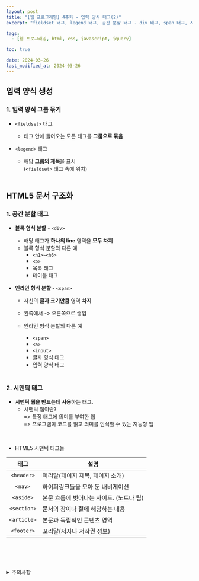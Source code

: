 ```yaml
---
layout: post
title: "[웹 프로그래밍] 4주차 - 입력 양식 태그(2)"
excerpt: "fieldset 태그, legend 태그, 공간 분할 태그 - div 태그, span 태그, 시맨틱 태그"

tags:
  - [웹 프로그래밍, html, css, javascript, jquery]

toc: true

date: 2024-03-26
last_modified_at: 2024-03-26
---
```

## 입력 양식 생성
### 1. 입력 양식 그룹 묶기
- `<fieldset>` 태그
  - 태그 안에 들어오는 모든 태그를 **그룹으로 묶음**
- `<legend>` 태그
  - 해당 **그룹의 제목**을 표시  
  (`<fieldset>` 태그 속에 위치)  
  
  <br>

## HTML5 문서 구조화
### 1. 공간 분할 태그
- **블록 형식 분할** - `<div>`
  - 해당 태그가 **하나의 line** 영역을 **모두 차지**
  - 블록 형식 분할의 다른 예
    - `<h1>~<h6>`
    - `<p>`
    - 목록 태그
    - 테이블 태그

- **인라인 형식 분할** - `<span>`
  - 자신의 **글자 크기만큼** 영역 **차지**
  - 왼쪽에서 -> 오른쪽으로 쌓임
  - 인라인 형식 분할의 다른 예
    - `<span>`
    - `<a>`
    - `<input>`
    - 글자 형식 태그
    - 입력 양식 태그

    <br>

### 2. 시맨틱 태그
- **시맨틱 웹을 만드는데 사용**하는 태그.  
  - 시맨틱 웹이란?  
  => 특정 태그에 의미를 부여한 웹  
  => 프로그램이 코드를 읽고 의미를 인식할 수 있는 지능형 웹  

<br>

- HTML5 시맨틱 태그들

|태그|설명|
|:---:|---|
|`<header>`|머리말(페이지 제목, 페이지 소개)|
|`<nav>`|하이퍼링크들을 모아 둔 내비게이션|
|`<aside>`|본문 흐름에 벗어나는 사이드. (노트나 팁)|
|`<section>`|문서의 장이나 절에 해당하는 내용|
|`<article>`|본문과 독립적인 콘텐츠 영역|
|`<footer>`|꼬리말(저자나 저작권 정보)|

<br>
<br>
<br>
<br>
<details>
<summary>주의사항</summary>
<div markdown="1">

이 포스팅은 강원대학교 김아욱 교수님의 웹 프로그래밍 수업을 들으며 내용을 정리 한 것입니다.  
수업 내용에 대한 저작권은 교수님께 있으니,  
다른 곳으로의 무분별한 내용 복사를 자제해 주세요.

</div>
</details> 
